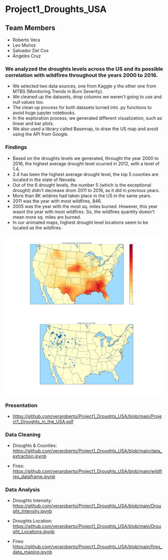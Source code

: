# Project1_Droughts_USA
## Team Members 
* Roberto Vera 
* Leo Muñoz 
* Salvador Del Cos 
* Ángeles Cruz 

### We analyzed the droughts levels across the US and its possible correlation with wildfires throughout the years 2000 to 2016.

* We selected two data sources, one from Kaggle y the other one from MTBS (Monitoring Trends in Burn Severity). 
* We cleaned up the datasets, drop columns we weren't going to use and null values too. 
* The clean up process for both datasets turned into .py functions to avoid huge jupyter notebooks. 
* In the exploration process, we generated different visualization, such as linear and bar plots. 
* We also used a library called Basemap, to draw the US map and avoid using the API from Google. 

### Findings 
* Based on the droughts levels we generated, throught the year 2000 to 2016, the highest average drought level ocurred in 2012, with a level of 1.4. 
* 2.4 has been the highest average drought level, the top 5 counties are located in the state of Nevada. 
* Out of the 6 drought levels, the number 5 (which is the exceptional drought) didn't decrease drom 2011 to 2016, as it did in previous years. 
* More than 8K wildires had taken place in the US in the same years. 
* 2011 was the year with most wildfires, 846. 
* 2005 was the year with the most sq. miles burned. However, this year wasnt the year with most wildfires. So, the wildfires quantity doesn't mean more sq. miles are burned. 
* In our animated maps, highest drought level locations seem to be located as the wildfires. 


![](https://github.com/veraroberto/Project1_Droughts_USA/blob/main/Heatmap_animation_US_Drought.gif)
![](https://github.com/veraroberto/Project1_Droughts_USA/blob/main/Fires_map.gif)


### Presentation 
* https://github.com/veraroberto/Project1_Droughts_USA/blob/main/Project1_Droughts_in_the_USA.pdf 


### Data Cleaning 
* Droughts & Counties: https://github.com/veraroberto/Project1_Droughts_USA/blob/main/data_extraction.ipynb 

* Fires: https://github.com/veraroberto/Project1_Droughts_USA/blob/main/wildfires_dataframe.ipynb 


### Data Analysis 

* Droughts Intensity: https://github.com/veraroberto/Project1_Droughts_USA/blob/main/Drought_Intensity.ipynb

* Droughts Location: https://github.com/veraroberto/Project1_Droughts_USA/blob/main/Drought_Locations.ipynb 

* Fires: https://github.com/veraroberto/Project1_Droughts_USA/blob/main/fires_data_maping.ipynb 